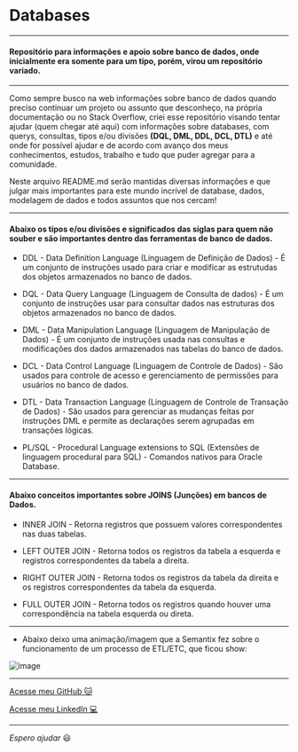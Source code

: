 # Databases

---

#### Repositório para informações e apoio sobre banco de dados, onde inicialmente era somente para um tipo, porém, virou um repositório variado.

---

Como sempre busco na web informações sobre banco de dados quando preciso continuar um projeto ou assunto que desconheço, na própria documentação ou no Stack Overflow, criei esse repositório visando tentar ajudar (quem chegar até aqui) com informações sobre databases, com querys, consultas, tipos e/ou divisões __(DQL, DML, DDL, DCL, DTL)__ e até onde for possível ajudar e de acordo com avanço dos meus conhecimentos, estudos, trabalho e tudo que puder agregar para a comunidade.

Neste arquivo README.md serão mantidas diversas informações e que julgar mais importantes para este mundo incrível de database, dados, modelagem de dados e todos assuntos que nos cercam!

---

#### Abaixo os tipos e/ou divisões e significados das siglas para quem não souber e são importantes dentro das ferramentas de banco de dados.

* DDL - Data Definition Language (Linguagem de Definição de Dados) - É um conjunto de instruções usado para criar e modificar as estrutudas dos objetos armazenados no banco de dados.

* DQL - Data Query Language (Linguagem de Consulta de dados) - É um conjunto de instruções usar para consultar dados nas estruturas dos objetos armazenados no banco de dados.

* DML - Data Manipulation Language (Linguagem de Manipulação de Dados) - É um conjunto de instruções usada nas consultas e modificações dos dados armazenados nas tabelas do banco de dados.

* DCL - Data Control Language (Linguagem de Controle de Dados) - São usados para controle de acesso e gerenciamento de permissões para usuários no banco de dados.

* DTL - Data Transaction Language (Linguagem de Controle de Transação de Dados) - São usados para gerenciar as mudanças feitas por instruções DML e permite as declarações serem agrupadas em transações lógicas.

* PL/SQL - Procedural Language extensions to SQL (Extensões de linguagem procedural para SQL) - Comandos nativos para Oracle Database.

---

#### Abaixo conceitos importantes sobre JOINS (Junções) em bancos de Dados.

* INNER JOIN - Retorna registros que possuem valores correspondentes nas duas tabelas.

* LEFT OUTER JOIN - Retorna todos os registros da tabela a esquerda e registros correspondentes da tabela a direita.

* RIGHT OUTER JOIN - Retorna todos os registros da tabela da direita e os registros correspondentes da tabela da esquerda.

* FULL OUTER JOIN - Retorna todos os registros quando houver uma correspondência na tabela esquerda ou direta.

---

* Abaixo deixo uma animação/imagem que a Semantix fez sobre o funcionamento de um processo de ETL/ETC, que ficou show:

![image](https://user-images.githubusercontent.com/57469401/130879284-6c80a48a-f8f3-4e4b-bc85-dd6a68bebc97.png)

---


[Acesse meu GitHub :cat:](https://github.com/Phelipe-Sempreboni)

[Acesse meu LinkedIn :computer:](https://www.linkedin.com/in/luiz-phelipe-utiama-sempreboni-319902169/)

---

_Espero ajudar_ :smiley:
